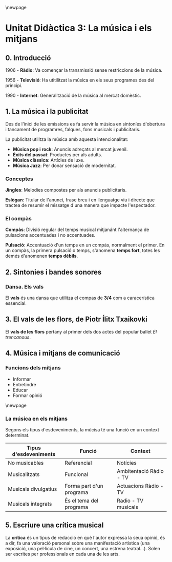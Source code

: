 \newpage

# Unitat Didàctica 3: La música i els mitjans

## 0. Introducció

1906 - **Ràdio**: Va començar la transmissió sense restriccions de la música.

1956 - **Televisió**: Ha utitilitzat la música en els seus programes des del principi.

1990 - **Internet**: Generalització de la música al mercat domèstic.

## 1. La música i la publicitat

Des de l'inici de les emissions es fa servir la música en sintoníes d'obertura i tancament de programres, falques, fons musicals i publicitaris.

La publicitat utilitza la música amb aquesta intencionalitat:

- **Música pop i rock**: Anuncis adreçats al mercat juvenil.
- **Èxits del passat**: Productes per als adults.
- **Música clàssica**: Artícles de luxe.
- **Música Jazz**: Per donar sensació de modernitat.

### Conceptes

**Jingles**: Melodies compostes per als anuncis publicitaris.

**Eslògan**: Titular de l'anunci, frase breu i en llenguatge viu i directe que tractea de resumir el missatge d'una manera que impacte l'espectador.

### El compàs

**Compàs**: Divisió regular del temps musical mitjanánt l'alternança de pulsacions accentuades i no accentuades.

**Pulsació**: Accentuació d'un temps en un compàs, normalment el primer. En un compàs, la primera pulsació o temps, s'anomena **temps fort**, totes les demés d'anomenen **temps dèbils**.

## 2. Sintonies i bandes sonores

### Dansa. Els vals

El **vals** és una dansa que utilitza el compas de **3/4** com a caracerística essencial.

## 3. El vals de les flors, de Piotr Ílitx Txaikovki

El **vals de les flors** pertany al primer dels dos actes del popular ballet *El trencanous*.

## 4. Música i mitjans de comunicació

### Funcions dels mitjans

- Informar
- Entretindre
- Educar
- Formar opinió

\newpage

### La música en els mitjans

Segons els tipus d'esdeveniments, la múcisa té una funció en un context determinat.

| Tipus d'esdeveniments | Funció | Context |
| --------------------- | ------ | ------- |
| No musicables         | Referencial | Notícies |
| Musicalitzats | Funcional | Ambitentació Ràdio - TV |
| Musicals divulgatius | Forma part d'un programa | Actuacions Ràdio - TV |
| Musicals integrats | És el tema del programa | Radio - TV musicals |

## 5. Escriure una crítica musical

La **crítica** és un tipus de redacció en què l'autor expressa la seua opinió, és a dir, fa una valoració personal sobre una manifestació artística (una exposició, una pel·lícula de cine, un concert, una estrena teatral...). Solen ser escrites per professionals en cada una de les arts.
